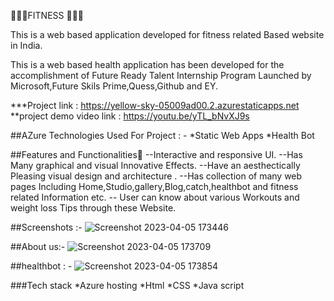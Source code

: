 
🌸🌸🌸FITNESS 🌸🌸🌸

This is a web based application developed for fitness related Based website in India.

This is a web based health application has been developed for the accomplishment of Future Ready Talent Internship Program Launched by Microsoft,Future Skils Prime,Quess,Github and EY.


***Project link : https://yellow-sky-05009ad00.2.azurestaticapps.net
**project demo video link : https://youtu.be/yTL_bNvXJ9s


##AZure Technologies Used For Project : -
*Static Web Apps
*Health Bot


##Features and Functionalities🌸
--Interactive and responsive UI.
--Has Many graphical and visual Innovative Effects.
--Have an aesthectically Pleasing visual design and architecture .
--Has collection of many web pages Including Home,Studio,gallery,Blog,catch,healthbot and fitness related Information etc.
-- User can know about various Workouts and weight loss Tips through these Website.

##Screenshots :-
![Screenshot 2023-04-05 173446](https://user-images.githubusercontent.com/127432029/230075135-f78704eb-85ca-49db-befe-4646928b21f4.png)

##About us:-
![Screenshot 2023-04-05 173709](https://user-images.githubusercontent.com/127432029/230075633-c2fd3ccb-c0cb-4e00-a544-f011fb8ace7c.png)

##healthbot : -
![Screenshot 2023-04-05 173854](https://user-images.githubusercontent.com/127432029/230075969-b9ca8e2e-dce4-42a0-920d-673ec3fccc5b.png)
 
 
 
 ###Tech stack
 *Azure hosting
 *Html
 *CSS
 *Java script
 
